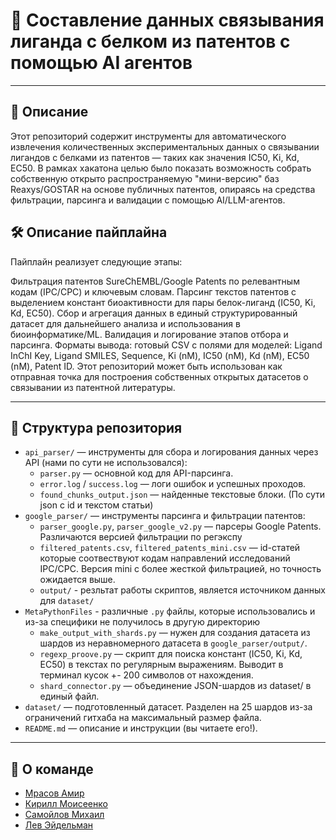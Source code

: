 # 🧬 Составление данных связывания лиганда с белком из патентов с помощью AI агентов

---

## 📖 Описание

Этот репозиторий содержит инструменты для автоматического извлечения количественных экспериментальных данных о связывании лигандов с белками из патентов — таких как значения IC50, Ki, Kd, EC50.
В рамках хакатона целью было показать возможность собрать собственную открыто распространяемую "мини-версию" баз Reaxys/GOSTAR на основе публичных патентов, опираясь на средства фильтрации, парсинга и валидации с помощью AI/LLM-агентов.

## 🛠️ Описание пайплайна

Пайплайн реализует следующие этапы:

Фильтрация патентов SureChEMBL/Google Patents по релевантным кодам (IPC/CPC) и ключевым словам.
Парсинг текстов патентов с выделением констант биоактивности для пары белок-лиганд (IC50, Ki, Kd, EC50).
Сбор и агрегация данных в единый структурированный датасет для дальнейшего анализа и использования в биоинформатике/ML.
Валидация и логирование этапов отбора и парсинга.
Форматы вывода: готовый CSV с полями для моделей: Ligand InChI Key, Ligand SMILES, Sequence, Ki (nM), IC50 (nM), Kd (nM), EC50 (nM), Patent ID.
Этот репозиторий может быть использован как отправная точка для построения собственных открытых датасетов о связывании из патентной литературы.


---

## 📁 Структура репозитория

- `api_parser/` — инструменты для сбора и логирования данных через API (нами по сути не использовался):
   - `parser.py` — основной код для API-парсинга.
   - `error.log` / `success.log` — логи ошибок и успешных проходов.
   - `found_chunks_output.json` — найденные текстовые блоки. (По сути json с id и текстом статьи)
- `google_parser/` — инструменты парсинга и фильтрации патентов:
   - `parser_google.py`, `parser_google_v2.py` — парсеры Google Patents. Различаются версией фильтрации по регэкспу
   - `filtered_patents.csv`, `filtered_patents_mini.csv` — id-статей которые соотвествуют кодам направлений исследований IPC/CPC. Версия mini с более жесткой фильтрацией, но точность ожидается выше.
   - `output/` - резльтат работы скриптов, является источником данных для `dataset/`
- `MetaPythonFiles` - различные `.py` файлы, которые использовались и из-за специфики не получилось в другую директорию
   - `make_output_with_shards.py` — нужен для создания датасета из шардов из неравномерного датасета в `google_parser/output/`.
   - `regexp_proove.py` — скрипт для поиска констант (IC50, Ki, Kd, EC50) в текстах по регулярным выражениям. Выводит в терминал кусок +- 200 символов от нахождения.
   - `shard_connector.py` — объединение JSON-шардов из dataset/ в единый файл.
- `dataset/` — подготовленный датасет. Разделен на 25 шардов из-за ограничений гитхаба на максимальный размер файла.
- `README.md` — описание и инструкции (вы читаете его!).





---

## 👥 О команде
- [Мрасов Амир](https://t.me/jdeqk)
- [Кирилл Моисеенко](https://github.com/miau-murk)
- [Самойлов Михаил](https://t.me/samoilov_ma)
- [Лев Эйдельман](https://new.embassies.gov.il/russia/ru)
